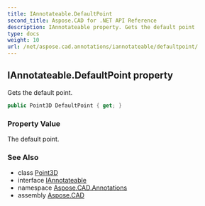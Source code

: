 ```yaml
---
title: IAnnotateable.DefaultPoint
second_title: Aspose.CAD for .NET API Reference
description: IAnnotateable property. Gets the default point
type: docs
weight: 10
url: /net/aspose.cad.annotations/iannotateable/defaultpoint/
---
```

## IAnnotateable.DefaultPoint property

Gets the default point.

```csharp
public Point3D DefaultPoint { get; }
```

### Property Value

The default point.

### See Also

* class [Point3D](../../../aspose.cad.exporters.cadapsentitiesexporter.cadaps3d/point3d/)
* interface [IAnnotateable](../)
* namespace [Aspose.CAD.Annotations](../../../aspose.cad.annotations/)
* assembly [Aspose.CAD](../../../)


